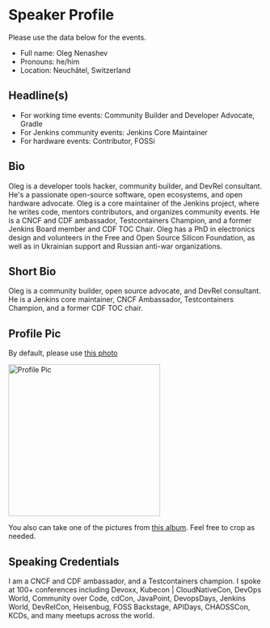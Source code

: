 # Speaker Profile

Please use the data below for the events.

- Full name: Oleg Nenashev
- Pronouns: he/him
- Location: Neuchâtel, Switzerland

## Headline(s)

- For working time events: Community Builder and Developer Advocate, Gradle
- For Jenkins community events: Jenkins Core Maintainer
- For hardware events: Contributor, FOSSi

## Bio

Oleg is a developer tools hacker, community builder, and DevRel consultant.
He's a passionate open-source software, open ecosystems, and open hardware advocate.
Oleg is a core maintainer of the Jenkins project, where he writes code, mentors contributors, and organizes community events.
He is a CNCF and CDF ambassador, Testcontainers Champion, and a former Jenkins Board member and CDF TOC Chair.
Oleg has a PhD in electronics design and volunteers in the Free and Open Source Silicon Foundation,
as well as in Ukrainian support and Russian anti-war organizations.

## Short Bio

Oleg is a community builder, open source advocate, and DevRel consultant.
He is a Jenkins core maintainer, CNCF Ambassador, Testcontainers Champion, and a former CDF TOC chair.

## Profile Pic

By default, please use [this photo](./profile/main.png)

<img src="./main.png" alt="Profile Pic" width="300"/>

You also can take one of the pictures from [this album](https://photos.app.goo.gl/yx6QZ9BAZCfiv7vu9).
Feel free to crop as needed.

## Speaking Credentials

I am a CNCF and CDF ambassador, and a Testcontainers champion.
I spoke at 100+ conferences including Devoxx, Kubecon | CloudNativeCon, DevOps World, Community over Code, cdCon, JavaPoint,
DevopsDays, Jenkins World, DevRelCon, Heisenbug, FOSS Backstage, APIDays, CHAOSSCon, KCDs,
and many meetups across the world.
